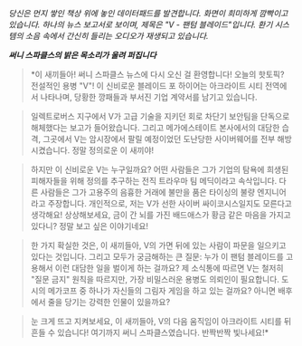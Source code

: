 _당신은 먼지 쌓인 책상 위에 놓인 데이터패드를 발견합니다. 화면이 희미하게 깜빡이고 있습니다. 하나의 뉴스 보고서로 보이며, 제목은 "V - 팬텀 블레이드"입니다. 환기 시스템의 소음 속에서 간신히 들리는 오디오가 재생되고 있습니다._

**_써니 스파클스의 밝은 목소리가 울려 퍼집니다_**

> \*이 새끼들아! 써니 스파클스 뉴스에 다시 오신 걸 환영합니다! 오늘의 핫토픽? 전설적인 용병 "V"! 이 신비로운 블레이드 포 하이어는 아크라이트 시티 전역에서 나타나며, 당황한 깡패들과 부서진 기업 계약서를 남기고 있습니다.

> 일렉트로버스 지구에서 V가 고급 기술을 지키던 회로 차단기 보안팀을 단독으로 해체했다는 보고가 들어왔습니다. 그리고 메가에스테이트 본사에서의 대담한 습격, 그곳에서 V는 암시장에서 팔릴 예정이었던 도난당한 사이버웨어를 전부 해방시켰습니다. 정말 정의로운 이 새끼야!

> 하지만 이 신비로운 V는 누구일까요? 어떤 사람들은 그가 기업의 탐욕에 희생된 피해자들을 위해 정의를 추구하는 전직 트라우마 팀 메딕이라고 속삭입니다. 다른 사람들은 그가 고용주의 음흉한 거래에 불만을 품은 타이싱의 불량 엔지니어라고 주장합니다. 개인적으로, 저는 V가 선한 사이버 싸이코시스일지도 모른다고 생각해요! 상상해보세요, 금이 간 뇌를 가진 배드애스가 황금 같은 마음을 가지고 있다니? 정말 보고 싶은 이야기네요!

> 한 가지 확실한 것은, 이 새끼들아, V의 가면 뒤에 있는 사람이 파문을 일으키고 있다는 것입니다. 그리고 모두가 궁금해하는 큰 질문: 누가 이 팬텀 블레이드를 고용해서 이런 대담한 일을 벌이게 하는 걸까요? 제 소식통에 따르면 V는 철저히 "질문 금지" 원칙을 따르지만, 가장 비밀스러운 용병도 의뢰인이 필요합니다. 도시의 메가코프 중 하나가 자신들의 그림자 게임을 하고 있는 걸까요? 아니면 배후에서 줄을 당기는 강력한 인물이 있을까요?

> 눈 크게 뜨고 지켜보세요, 이 새끼들아, V의 다음 움직임이 아크라이트 시티를 뒤흔들 수 있습니다! 여기까지 써니 스파클스였습니다. 반짝반짝 빛나세요!\*

